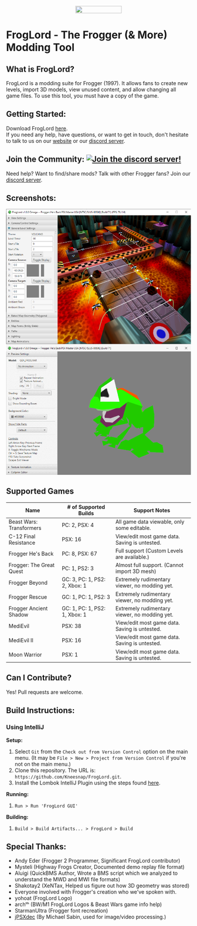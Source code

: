 <p align="center">
<img src="https://github.com/Kneesnap/FrogLord/blob/master/resources/graphics/logo-large.png?raw=true" width="50%" height="50%">
</p>

# FrogLord - The Frogger (& More) Modding Tool
## What is FrogLord?
FrogLord is a modding suite for Frogger (1997). It allows fans to create new levels, import 3D models, view unused content, and allow changing all game files.
To use this tool, you must have a copy of the game.

## Getting Started:
Download FrogLord [here](https://github.com/Kneesnap/FrogLord/releases).  
If you need any help, have questions, or want to get in touch, don't hesitate to talk to us on our [website](https://highwayfrogs.net/) or our [discord server](https://discord.gg/GSNCbCN).

## Join the Community: [![Join the discord server!](https://dcbadge.limes.pink/api/server/https://discord.gg/GSNCbCN)](https://discord.gg/GSNCbCN)
Need help? Want to find/share mods? Talk with other Frogger fans? Join our [discord server](https://discord.gg/GSNCbCN).

## Screenshots:
![MAP Viewer](/_repository/level-screenshot.png)
![MOF Viewer](/_repository/model-screenshot.png)

## Supported Games
| Name                     | # of Supported Builds         | Support Notes                                 |
|--------------------------|-------------------------------|-----------------------------------------------|
| Beast Wars: Transformers | PC: 2, PSX: 4                 | All game data viewable, only some editable.   |
| C-12 Final Resistance    | PSX: 16                       | View/edit most game data. Saving is untested. |
| Frogger He's Back        | PC: 8, PSX: 67                | Full support (Custom Levels are available.)   |
| Frogger: The Great Quest | PC: 1, PS2: 3                 | Almost full support. (Cannot import 3D mesh)  |
| Frogger Beyond           | GC: 3, PC: 1, PS2: 2, Xbox: 1 | Extremely rudimentary viewer, no modding yet. |
| Frogger Rescue           | GC: 1, PC: 1, PS2: 3          | Extremely rudimentary viewer, no modding yet. |
| Frogger Ancient Shadow   | GC: 1, PC: 1, PS2: 1, Xbox: 1 | Extremely rudimentary viewer, no modding yet. |
| MediEvil                 | PSX: 38                       | View/edit most game data. Saving is untested. |
| MediEvil II              | PSX: 16                       | View/edit most game data. Saving is untested. |
| Moon Warrior             | PSX: 1                        | View/edit most game data. Saving is untested. |

## Can I Contribute?
Yes! Pull requests are welcome.  

## Build Instructions:
### Using IntelliJ

**Setup:**
1. Select ``Git`` from the ``Check out from Version Control`` option on the main menu. (It may be ``File > New > Project from Version Control`` if you're not on the main menu.)  
2. Clone this repository. The URL is: ``https://github.com/Kneesnap/FrogLord.git``.
3. Install the Lombok IntelliJ Plugin using the steps found [here](https://projectlombok.org/setup/intellij).

**Running:**
1. ``Run > Run 'FrogLord GUI'``  

**Building:**
1. ``Build > Build Artifacts... > FrogLord > Build``

## Special Thanks:
 - Andy Eder (Frogger 2 Programmer, Significant FrogLord contributor)
 - Mysteli (Highway Frogs Creator, Documented demo replay file format)
 - Aluigi (QuickBMS Author, Wrote a BMS script which we analyzed to understand the MWD and MWI file formats)
 - Shakotay2 (XeNTax, Helped us figure out how 3D geometry was stored)
 - Everyone involved with Frogger's creation who we've spoken with.
 - yohoat (FrogLord Logo)
 - archᵗʰ (BW/M1 FrogLord Logos & Beast Wars game info help)
 - StarmanUltra (Frogger font recreation)
 - [jPSXdec](https://github.com/m35/jpsxdec) (By Michael Sabin, used for image/video processing.)